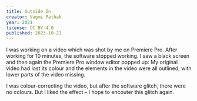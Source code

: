 ```yaml
---
title: Outside In
creator: Vagmi Pathak
year: 2021
license: CC BY 4.0
published: 2023-10-21
---
```


I was working on a video which was shot by me on Premiere Pro. After
working for 10 minutes, the software stopped working. I saw a black screen
and then again the Premiere Pro window editor popped up: My
original video had lost its colour and the elements in the video were all
outlined, with lower parts of the video missing.

I was colour-correcting the video, but after the software glitch, there were no
colours. But I liked the effect – I hope to encouter this glitch again.

